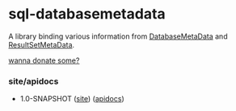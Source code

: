 sql-databasemetadata
====================
A library binding various information from [DatabaseMetaData](http://docs.oracle.com/javase/7/docs/api/java/sql/DatabaseMetaData.html) and [ResultSetMetaData](http://docs.oracle.com/javase/7/docs/api/java/sql/ResultSetMetaData.html).

[wanna donate some?](https://www.paypal.com/cgi-bin/webscr?cmd=_donations&business=GWDFLJNSZSEGG&lc=KR&item_name=github&currency_code=USD&bn=PP%2dDonationsBF%3abtn_donateCC_LG%2egif%3aNonHosted)

<!--
### maven
[maven central](http://search.maven.org/#search%7Cgav%7C1%7Cg%3A%22com.github.jinahya%22%20AND%20a%3A%22bit-io%22)
-->

<!--
### jenkins
[jinahya.com/jenkins](https://jinahya.com/jenkins/job/com.github.jinahya%20bit-io/)
-->

### site/apidocs
* 1.0-SNAPSHOT ([site](http://jinahya.github.io/sql-databasemetadata/site/1.0-SNAPSHOT/index.html)) ([apidocs](http://jinahya.github.io/sql-databasemetadata/site/1.0-SNAPSHOT/apidocs/index.html)) 
